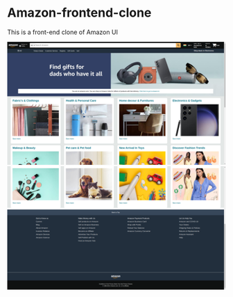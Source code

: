 # Amazon-frontend-clone
This is a front-end clone of Amazon UI

![ALT SS1](Screenshots/SS1.png)
![ALT SS2](Screenshots/SS2.png)

